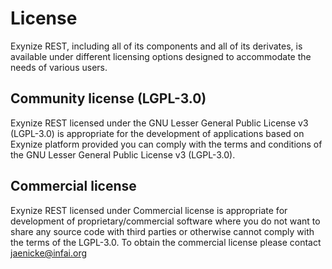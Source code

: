 # License

Exynize REST, including all of its components and all of its derivates, is available under different licensing options designed to accommodate the needs of various users.

## Community license (LGPL-3.0)

Exynize REST licensed under the GNU Lesser General Public License v3 (LGPL-3.0) is appropriate for the development
of applications based on Exynize platform provided you can comply with the terms and conditions
of the GNU Lesser General Public License v3 (LGPL-3.0).

## Commercial license

Exynize REST licensed under Commercial license is appropriate for development of proprietary/commercial
software where you do not want to share any source code with third parties or otherwise cannot comply with the terms
of the LGPL-3.0.
To obtain the commercial license please contact jaenicke@infai.org
